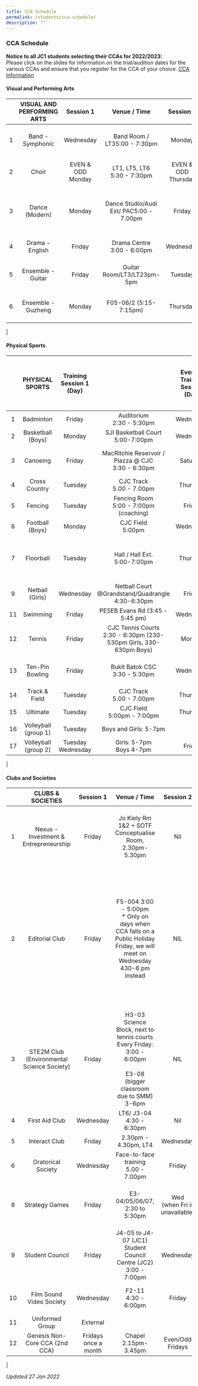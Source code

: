```yaml
---
title: CCA Schedule
permalink: /students/cca-schedule/
description: ""
---
```

### **CCA Schedule**
**Notice to all JC1 students selecting their CCAs for 2022/2023:**<br>
Please click on the slides for information on the trial/audition dates for the various CCAs and ensure that you register for the CCA of your choice. [CCA Information](https://docs.google.com/presentation/d/1iKzZrrKP9TpC182T72u44ogV3Re4b6qoRoyzJCxwWDY/edit#slide=id.g7d8fc49b24_73_63)

#### **Visual and Performing Arts**

|  | VISUAL AND PERFORMING ARTS | Session 1 | Venue / Time | Session 2 | Venue / Time | Extra | Venue / Time |
|:---:|:---:|:---:|:---:|:---:|:---:|:---:|---|
| 1 | Band - Symphonic | Wednesday | Band Room / LT35:00 - 7:30pm | Monday | Band Room / LT35.00 - 7.30 pm | Saturday (preparation for performances) | Band Room / LT3 / Audi, Audi Ext9.00 am - 1.00 pm |
| 2 | Choir | EVEN & ODD Monday  | LT1, LT5, LT6<br>5:30 - 7:30pm | EVEN & ODD Thursday | LT1, LT5, LT6<br>5:30 - 7:30pm | Friday (preparation for performances) | LT1, LT5, LT6<br>2.30 to 4.30pm  |
| 3 | Dance (Modern) | Monday | Dance Studio/Audi Ext/ PAC5:00 - 7.00pm | Friday | Dance Studio/Audi Ext/ PAC2:45 - 5:15pm | Wednesday (extra session before performances and competitions) | Dance Studio / PAC4.30pm - 7pm |
| 4 | Drama - English | Friday | Drama Centre<br>3:00 - 6:00pm | Wednesday | Drama Centre<br>4:30 - 6:30pm | Saturday (SYF) | Drama Centre / Audi ext.<br>9.00am - 12.00pm |
| 5 | Ensemble - Guitar | Friday | Guitar Room/LT3/LT23pm-5pm | Tuesday | Guitar Room/LT3/LT25pm-7pm | Thursday (extra session prior to performances) | Guitar Room/LT3/LT25pm-7pm |
| 6 | Ensemble - Guzheng | Monday | F05-06/2 (5:15-7:15pm) | Thursday | F05-06/2 (5:15-7:15pm) | Wednesday (extra session prior to performances) | F05-06/2 (Wed 4:00-6:00pm) |
|

#### **Physical Sports**

|  | PHYSICAL SPORTS | Training Session 1 (Day) |   | Evening Training Session (Day) | Venue/Time  | Additional Evening Session During Competition Period (Day) | Venue/Time  |
|:---:|:---:|:---:|:---:|:---:|:---:|:---:|---|
| 1 | Badminton | Friday | Auditorium<br>2:30 - 5:30pm  | Wednesday | Auditorium<br>4:00 - 7:00pm | Monday | Auditorium<br>5:00 pm - 7:00pm |
| 2 | Basketball (Boys) | Monday | SJI Basketball Court<br>5:00-7:00pm | Wednesday | SJI Basketball Court<br>4:30-6:30pm |  |   |
| 3 | Canoeing  | Friday | MacRitchie Reservoir / Piazza @ CJC<br>3:30 - 6:30pm | Saturday | MacRitchie Reservoir / CJC<br>8:00am - 11:00am (from Feb 12)  | Wednesday | Macritchie Reservoir / Piazza @ CJC<br>4:30 - 6:30pm |
| 4 | Cross Country | Tuesday | CJC Track<br>5.00 - 7.00pm | Thursday | CJC Track<br>5.00 - 7.00pm | Monday | CJC Track<br>5.00 - 7.00pm |
| 5 | Fencing | Tuesday | Fencing Room<br>5:00 - 7:00pm (coaching) | Friday | Fencing Room<br>2:30 - 5:30pm (coaching) |   |   |
| 6 | Football (Boys) | Monday | CJC Field<br>5:00pm | Wednesday | CJC Field<br>5:00pm | Friday | CJC Field 5.00pm |
| 7 | Floorball | Tuesday | Hall / Hall Ext.<br>5:00-7:00pm | Thursday | Hall / Hall Ext.<br>5:00-7:00pm | Training will be extended till 7.30pm on both training days. | Audi/ Audi Ext. 5.00 - 7.30pm |
| 9 | Netball (Girls) | Wednesday | Netball Court @Grandstand/Quadrangle<br>4:30-6:30pm | Friday | Netball Court @Grandstand/Quadrangle<br>2:30-5:00pm | Monday (for A-div team) | Netball Court @Grandstand/Quadrangle<br>5-7pm |
| 11 | Swimming | Friday | PESEB Evans Rd (3:45 - 5:45 pm) | Wednesday | CJC PAC Cave 6:00 - 8:00pm  | Monday | CJC PAC Cave 6:00 - 8:00pm  |
| 12 | Tennis | Friday | CJC Tennis Courts<br>2:30 - 6:30pm (230-530pm Girls, 330-630pm Boys) | Monday | CJC Tennis Courts<br>5:00 - 7:00pm (Girls) | Wednesday | CJC Tennis Courts<br>4:30 - 6:30pm (Boys) |
| 13 | Ten-Pin Bowling | Friday | Bukit Batok CSC<br>3:30 - 5:30pm | Wednesday | Bukit Batok CSC<br>5:30 - 7:30pm | Saturday (Only in mid March - early April) | Bukit Batok CSC<br>10:00am - 1:00pm |
| 14 | Track & Field  | Tuesday | CJC Track<br>5.00 - 7.00pm | Thursday | CJC Track<br>5.00 - 7.00pm | Monday | CJC Track<br>5.00 - 7.00pm |
| 15 | Ultimate | Tuesday | CJC Field<br>5:00pm - 7:00pm | Thursday | CJC Field<br>5:00pm - 7:00pm |   |   |
| 16 | Volleyball (group 1) | Tuesday | Boys and Girls: 5-7pm |   |   |   |   |
| 17 | Volleyball (group 2) | Tuesday<br>Wednesday | Girls: 5-7pm<br>Boys 4-7pm | Friday | Boys and Girls: 4-7pm | Saturday  | Boys and girls: 8-11am  |
|

#### **Clubs and Societies**

|  | CLUBS & SOCIETIES | Session 1 | Venue / Time | Session 2 | Venue / Time | Extra | Venue / Time |
|:---:|:---:|:---:|:---:|:---:|:---:|:---:|---|
| 1 | Nexus - Investment & Entrepreneurship | Friday | Jo Kiely Rm 1&2 + SOTF Conceptualise Room, 2.30pm-5.30pm | Nil | Nil | Mandatory sessions kept to once a week. No mandatory sessions on weekends & sch holidays. |   |
| 2 | Editorial Club | Friday | F5-004 3:00 - 5:00pm<br>\* Only on days when CCA falls on a Public Holiday Friday, we will meet on Wednesday 430-6 pm instead | NIL  | NIL  | Members will meet for one more additional day during peak periods (to prep for major events like CCA Bazaar, or A-Level results release interviews, as well as deadlines for production of newsletter)  | F5-004 Wednesdays 4-6pm |
| 3 | STE2M Club (Environmental Science Society) | Friday | H3-03 Science Block, next to tennis courts<br>Every Friday: 3:00 - 6:00pm<br><br>E3-08 (bigger classroom due to SMM) 3-6pm | NIL | NIL | NIL | NIL |
| 4 | First Aid Club | Wednesday | LT6/ J3-04<br>4:30 - 6:30pm | Nil | Nil | Friday | 3:00 - 5:00 pm<br>J3-04 |
| 5 | Interact Club | Friday | 2.30pm - 4.30pm, LT4 | Wednesday | 4:30 - 6:30pm, LT4 | NIL | NIL |
| 6 | Oratorical Society | Wednesday | Face-to-face training<br>5.00 - 7.00pm | Friday | Face-to-face training<br>3.00-6.00pm | NIL | NIL |
| 8 | Strategy Games | Friday | E3-04/05/06/07, 2:30 to 5:30pm | Wed<br>(when Fri is unavailable) | E3-04/05/06/07, 4:15 to 6:15pm | Competitions on Saturdays<br>\*Suspended due to Covid-19 situation | Competition Venues |
| 9 | Student Council | Friday | J4-05 to J4-07 (JC1)<br>Student Council Centre (JC2)<br>3:00 - 7:00pm | Wednesday | J4-05 to J4-07 (JC1)<br>Student Council Centre (JC2)<br>5:00 - 7:00pm |   | SCC  |
| 10 | Film Sound Video Society | Wednesday | F2-11<br>4:30 - 6:00pm | Friday | F2-11<br>3:00 - 6:00pm | Morning assemblies (rotation basis) | NIL |
| 11 | Uniformed Group | External |   |   |   |   |   |
| 12 | Genesis Non-Core CCA (2nd CCA) | Fridays once a month | Chapel<br>2.15pm-3.45pm | Even/Odd Fridays  | Chapel | Emmaus Session once a term | Chapel or LT1 |
|

_Updated 27 Jan 2022_